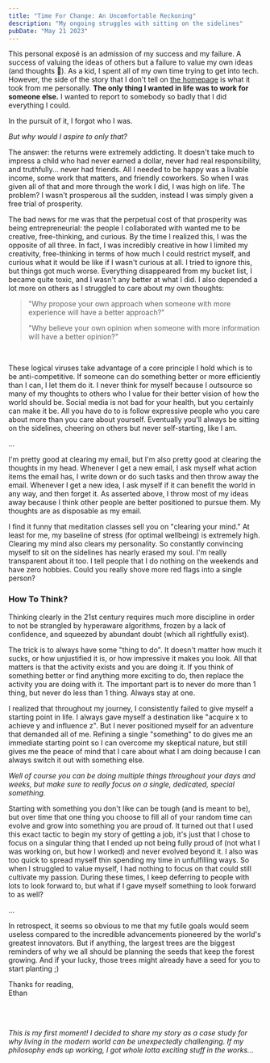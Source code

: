 ```yaml
---
title: "Time For Change: An Uncomfortable Reckoning"
description: "My ongoing struggles with sitting on the sidelines"
pubDate: "May 21 2023"
---
```


This personal exposé is an admission of my success and my failure. A success of valuing the ideas of others
but a failure to value my own ideas (and thoughts 😬). As a kid, I spent all of my own time
trying to get into tech. However, the side of the story that I don't tell on [the homepage](/) is 
what it took from me personally. __The only thing I wanted in life was to work
for someone else.__ I wanted to report to somebody so badly that I did everything I could. 

In the pursuit of it, I forgot who I was.

_But why would I aspire to only that?_

The answer: the returns were extremely addicting. It doesn't take much to impress a child who had 
never earned a dollar, never had real responsibility, and truthfully... never had friends. All I 
needed to be happy was a livable income, some work that matters, and friendly coworkers. So when
I was given all of that and more through the work I did, I was high on life. The problem? I wasn't prosperous
all the sudden, instead I was simply given a free trial of prosperity. 

The bad news for me was that the perpetual cost of that prosperity was being entrepreneurial: the
people I collaborated with wanted me to be creative, free-thinking, and curious. By the time I 
realized this, I was the opposite of all three. In fact, I was incredibly creative in how I 
limited my creativity, free-thinking in terms of how much I could restrict myself, and curious what 
it would be like if I wasn't curious at all. I tried to ignore this, but things got much worse. 
Everything disappeared from my bucket list, I became quite toxic, and I wasn't any better at what I 
did. I also depended a lot more on others as I struggled to care about my own thoughts:

> "Why propose your own approach when someone with more experience will have a better approach?"
>
> "Why believe your own opinion when someone with more information will have a better opinion?"

<br>

These logical viruses take advantage of a core principle I hold which is to be anti-competitive. If
someone can do something better or more efficiently than I can, I let them do it. I never think for
myself because I outsource so many of my thoughts to others who I value for their better vision of
how the world should be. Social media is not bad for your health, but you certainly can make it be. All you
have do to is follow expressive people who you care about more than you care about yourself. Eventually
you'll always be sitting on the sidelines, cheering on others but never self-starting, like I am.

...

I'm pretty good at clearing my email, but I'm also pretty good at clearing the thoughts in my head.
Whenever I get a new email, I ask myself what action items the email has, I write down or do such
tasks and then throw away the email. Whenever I get a new idea, I ask myself if it can benefit
the world in any way, and then forget it. As asserted above, I throw most of my ideas away because
I think other people are better positioned to pursue them. My thoughts are as disposable as my email.

I find it funny that meditation classes sell you on "clearing your mind." At least for me, my
baseline of stress (for optimal wellbeing) is extremely high. Clearing my mind also clears my
personality. So constantly convincing myself to sit on the sidelines has nearly erased my soul. I'm
really transparent about it too. I tell people that I do nothing on the weekends and have zero hobbies.
Could you really shove more red flags into a single person?

### How To Think?
Thinking clearly in the 21st century requires much more discipline in order to not be strangled
by hyperaware algorithms, frozen by a lack of confidence, and squeezed by abundant doubt (which all
rightfully exist). 

The trick is to always have some "thing to do". It doesn't matter how much it sucks, or how unjustified
it is, or how impressive it makes you look. All that matters is that the activity exists and you are
doing it. If you think of something better or find anything more exciting to do, then replace the
activity you are doing with it. The important part is to never do more than 1 thing, but never do
less than 1 thing. Always stay at one.

I realized that throughout my journey, I consistently failed to give myself a starting point in life.
I always gave myself a destination like "acquire x to achieve y and influence z". But I never
positioned myself for an adventure that demanded all of me. Refining a single "something" to do
gives me an immediate starting point so I can overcome my skeptical nature, but still gives me
the peace of mind that I care about what I am doing because I can always switch it out with
something else.

_Well of course you can be doing multiple things throughout your days and weeks, but make sure to
really focus on a single, dedicated, special something._

Starting with something you don't like can be tough (and is meant to be), but over time that one
thing you choose to fill all of your random time can evolve and grow into something you are proud
of. It turned out that I used this exact tactic to begin my story of getting a job, it's just that I 
chose to focus on a singular thing that I ended up not being fully proud of (not what I was working
on, but how I worked) and never evolved beyond it. I also was too quick to spread myself thin
spending my time in unfulfilling ways. So when I struggled to value myself, I had nothing to focus
on that could still cultivate my passion. During these times, I keep deferring to people with lots 
to look forward to, but what if I gave myself something to look forward to as well?

...

In retrospect, it seems so obvious to me that my futile goals would seem useless compared to the
incredible advancements pioneered by the world's greatest innovators. But if anything, the largest
trees are the biggest reminders of why we all should be planning the seeds that keep the forest
growing. And if your lucky, those trees might already have a seed for you to start planting ;)


Thanks for reading,\
Ethan

<br><br>

_This is my first moment! I decided to share my story as a case study for why living in the modern
world can be unexpectedly challenging. If my philosophy ends up working, I got whole lotta exciting stuff in the works..._
